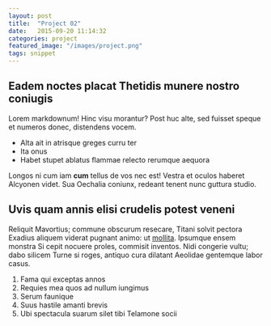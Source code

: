 ```yaml
---
layout: post
title:  "Project 02"
date:   2015-09-20 11:14:32
categories: project
featured_image: "/images/project.png"
tags: snippet
---
```

## Eadem noctes placat Thetidis munere nostro coniugis

Lorem markdownum! Hinc visu morantur? Post huc alte, sed fuisset speque et
numeros donec, distendens vocem.

- Alta ait in atrisque greges curru ter
- Ita onus
- Habet stupet ablatus flammae relecto rerumque aequora

Longos ni cum iam **cum** tellus de vos nec est! Vestra et oculos haberet
Alcyonen videt. Sua Oechalia coniunx, redeant tenent nunc guttura studio.

## Uvis quam annis elisi crudelis potest veneni

Reliquit Mavortius; commune obscurum resecare, Titani solvit pectora Exadius
aliquem viderat pugnant animo: ut
[mollita](http://kimjongunlookingatthings.tumblr.com/). Ipsumque ensem monstra
Si cepit nocuere proles, commisit inventos. Nidi congerie vultu; dabo silicem
Turne si roges, antiquo cura dilatant Aeolidae gentemque labor casus.

1. Fama qui exceptas annos
2. Requies mea quos ad nullum iungimus
3. Serum faunique
4. Suus hastile amanti brevis
5. Ubi spectacula suarum silet tibi Telamone socii
